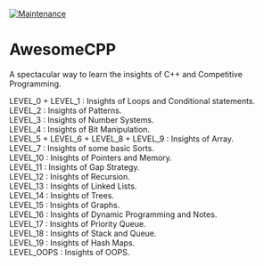 [![Maintenance](https://img.shields.io/badge/Maintained%3F-yes-green.svg)](https://GitHub.com/Naereen/StrapDown.js/graphs/commit-activity)

# AwesomeCPP
A spectacular way to learn the insights of C++ and Competitive Programming.<br/>


LEVEL_0 + LEVEL_1 : Insights of Loops and Conditional statements.<br/>
LEVEL_2 : Insights of Patterns.<br/>
LEVEL_3 : Insights of Number Systems.<br/>
LEVEL_4 : Insights of Bit Manipulation.<br/>
LEVEL_5 + LEVEL_6 + LEVEL_8 + LEVEL_9 : Insights of Array.<br/>
LEVEL_7 : Insights of some basic Sorts.<br/>
LEVEL_10 : Inisghts of Pointers and Memory.<br/>
LEVEL_11 : Insights of Gap Strategy.<br/>
LEVEL_12 : Inisghts of Recursion.<br/>
LEVEL_13 : Insights of Linked Lists.</br>
LEVEL_14 : Insights of Trees.</br>
LEVEL_15 : Insights of Graphs.</br>
LEVEL_16 : Insights of Dynamic Programming and Notes.</br>
LEVEL_17 : Insights of Priority Queue.</br>
LEVEL_18 : Insights of Stack and Queue.</br>
LEVEL_19 : Insights of Hash Maps.</br>
LEVEL_OOPS : Insights of OOPS.</br>




